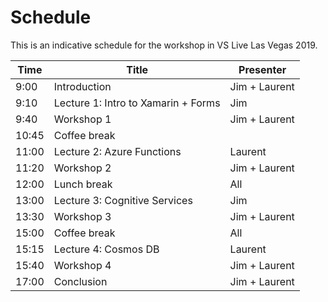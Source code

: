 # Schedule

This is an indicative schedule for the workshop in VS Live Las Vegas 2019.

| **Time** | **Title** | **Presenter** |
| ---------|------|----------|
| 9:00 | Introduction | Jim + Laurent |
| 9:10 | Lecture 1: Intro to Xamarin + Forms | Jim |
| 9:40 | Workshop 1 | Jim + Laurent |
| 10:45 | Coffee break |
| 11:00 | Lecture 2: Azure Functions | Laurent |
| 11:20 | Workshop 2 | Jim + Laurent |
| 12:00 | Lunch break | All |
| 13:00 | Lecture 3: Cognitive Services | Jim |
| 13:30 | Workshop 3 | Jim + Laurent |
| 15:00 | Coffee break | All |
| 15:15 | Lecture 4: Cosmos DB | Laurent |
| 15:40 | Workshop 4 | Jim + Laurent |
| 17:00 | Conclusion | Jim + Laurent |
